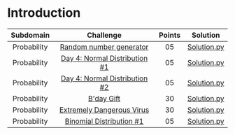 # Introduction

|        Subdomain        |                                                              Challenge                                                              | Points |                                                                                  Solution                                                                                 |
|:-----------------------:|:-----------------------------------------------------------------------------------------------------------------------------------:|:------:|:-------------------------------------------------------------------------------------------------------------------------------------------------------------------------:|
|         Probability          | [Random number generator](https://www.hackerrank.com/challenges/random-number-generator/problem)                               |   05   | [Solution.py](https://github.com/sidou06/hackerrank-solutions/blob/main/Mathematics/Probability/Random%20number%20generator/Solution.py)                          |
|         Probability          | [Day 4: Normal Distribution #1](https://www.hackerrank.com/challenges/normal-distribution-1/problem)         |   05   | [Solution.py](https://github.com/sidou06/hackerrank-solutions/blob/main/Mathematics/Probability/Day%204%20Normal%20Distribution%20%231/Solution.py)   |
|         Probability          | [Day 4: Normal Distribution #2](https://www.hackerrank.com/challenges/normal-distribution-2/problem)         |   05   | [Solution.py](https://github.com/sidou06/hackerrank-solutions/blob/main/Mathematics/Probability/Day%204%20Normal%20Distribution%20%232/Solution.py)                          |
|         Probability          | [B'day Gift](https://www.hackerrank.com/challenges/bday-gift/problem)                               |   30   | [Solution.py](https://github.com/sidou06/hackerrank-solutions/blob/main/Mathematics/Probability/B'day%20Gift/Solution.py)                          |
|         Probability          | [Extremely Dangerous Virus](https://www.hackerrank.com/challenges/extremely-dangerous-virus/problem)     |   30   | [Solution.py](https://github.com/sidou06/hackerrank-solutions/blob/main/Mathematics/Probability/Extremely%20Dangerous%20Virus/Solution.py)   |
|         Probability          | [Binomial Distribution #1](https://www.hackerrank.com/challenges/binomial-distribution-1/problem)                               |   05   | [Solution.py](https://github.com/sidou06/hackerrank-solutions/blob/main/Mathematics/Probability/Binomial%20Distribution%20%231/Solution.py)                          |